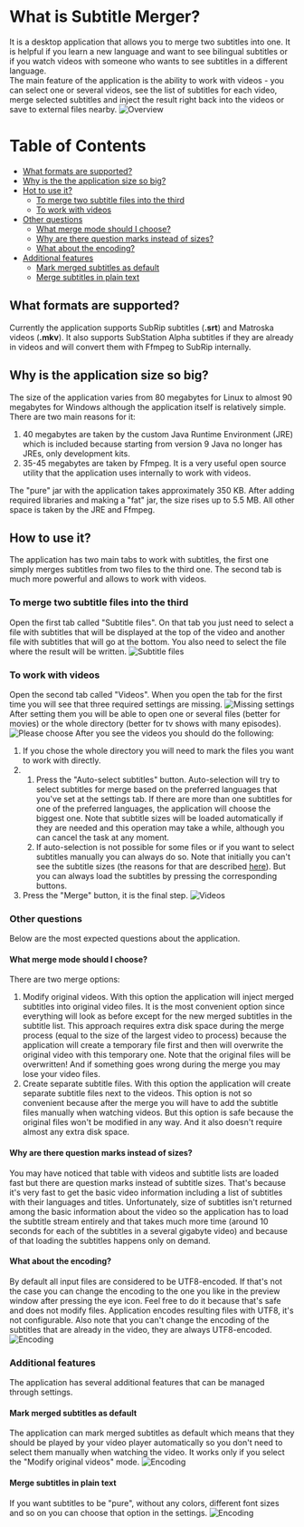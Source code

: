 # What is Subtitle Merger?
It is a desktop application that allows you to merge two subtitles into one. It is helpful if you learn a new language 
and want to see bilingual subtitles or if you watch videos with someone who wants to see subtitles in a different
language.<br/>
The main feature of the application is the ability to work with videos - you can select one or several videos, see the
list of subtitles for each video, merge selected subtitles and inject the result right back into the videos or save to
external files nearby.
![Overview](/readme_images/overview.png)


# Table of Contents  
* [What formats are supported?](#formats)  
* [Why is the the application size so big?](#size)  
* [Hot to use it?](#how_to_use)
    * [To merge two subtitle files into the third](#subtitle_files_tab)
    * [To work with videos](#videos_tab)
* [Other questions](#other_question)
    * [What merge mode should I choose?](#merge_mode)
    * [Why are there question marks instead of sizes?](#why_question_marks)
    * [What about the encoding?](#encoding)
* [Additional features](#additional_features)
    * [Mark merged subtitles as default](#mark_as_default)
    * [Merge subtitles in plain text](#plain_text)


<a name="formats"></a>
## What formats are supported?
Currently the application supports SubRip subtitles (**.srt**) and Matroska videos (**.mkv**). It also supports
SubStation Alpha subtitles if they are already in videos and will convert them with Ffmpeg to SubRip internally.


<a name="size"></a>
## Why is the application size so big?
The size of the application varies from 80 megabytes for Linux to almost 90 megabytes for Windows although the 
application itself is relatively simple.<br/>
There are two main reasons for it:
1. 40 megabytes are taken by the custom Java Runtime Environment (JRE) which is included because starting from version 9
Java no longer has JREs, only development kits.
2. 35-45 megabytes are taken by Ffmpeg. It is a very useful open source utility that the application uses internally to
work with videos. 

The "pure" jar with the application takes approximately 350 KB. After adding required libraries and making a "fat" jar, 
the size rises up to 5.5 MB. All other space is taken by the JRE and Ffmpeg.


<a name="how_to_use"></a>
## How to use it?
The application has two main tabs to work with subtitles, the first one simply merges subtitles from two files to the
third one. The second tab is much more powerful and allows to work with videos.


<a name="subtitle_files_tab"></a>
### To merge two subtitle files into the third
Open the first tab called "Subtitle files". On that tab you just need to select a file with subtitles that will be
displayed at the top of the video and another file with subtitles that will go at the bottom. You also need to select 
the file where the result will be written.
![Subtitle files](/readme_images/subtitle_files.png)


<a name="videos_tab"></a>
### To work with videos
Open the second tab called "Videos". When you open the tab for the first time you will see that three required settings
are missing.
![Missing settings](/readme_images/missing_settings.png)
After setting them you will be able to open one or several files (better for movies) or the whole
directory (better for tv shows with many episodes).
![Please choose](/readme_images/please_choose.png)
After you see the videos you should do the following:
1. If you chose the whole directory you will need to mark the files you want to work with directly.
2.
    1. Press the "Auto-select subtitles" button. Auto-selection will try to select subtitles for merge based on the 
preferred languages that you've set at the settings tab. If there are more than one subtitles for one of the preferred 
languages, the application will choose the biggest one. Note that subtitle sizes will be loaded automatically if they
are needed and this operation may take a while, although you can cancel the task at any moment.
    2. If auto-selection is not possible for some files or if you want to select subtitles manually you can always do 
    so.
Note that initially you can't see the subtitle sizes (the reasons for that are described [here](#why_question_marks)). 
But you can always load the subtitles by pressing the corresponding buttons. 
3. Press the "Merge" button, it is the final step.
![Videos](/readme_images/videos.png)


<a name="other_question"></a>
### Other questions
Below are the most expected questions about the application.


<a name="merge_mode"></a>
#### What merge mode should I choose?
There are two merge options:
1. Modify original videos. With this option the application will inject merged subtitles into original video files. It
is the most convenient option since everything will look as before except for the new merged subtitles in the subtitle 
list. This approach requires extra disk space during the merge process (equal to the size of the largest video to
process) because the application will create a temporary file first and then will overwrite the original video with this 
temporary one. Note that the original files will be overwritten! And if something goes wrong during the merge you may 
lose your video files.
2. Create separate subtitle files. With this option the application will create separate subtitle files next to the 
videos. This option is not so convenient because after the merge you will have to add the subtitle files manually when 
watching videos. But this option is safe because the original files won't be modified in any way. And it also doesn't
require almost any extra disk space.


<a name="why_question_marks"></a>
#### Why are there question marks instead of sizes?
You may have noticed that table with videos and subtitle lists are loaded fast but there are question marks instead of
subtitle sizes. That's because it's very fast to get the basic video information including a list of subtitles with
their languages and titles. Unfortunately, size of subtitles isn't returned among the basic information about the video
so the application has to load the subtitle stream entirely and that takes much more time (around 10 seconds for each of
the subtitles in a several gigabyte video) and because of that loading the subtitles happens only on demand.


<a name="encoding"></a>
#### What about the encoding?
By default all input files are considered to be UTF8-encoded. If that's not the case you can change the encoding to the
one you like in the preview window after pressing the eye icon. Feel free to do it because that's safe and does not
modify files. Application encodes resulting files with UTF8, it's not configurable. Also note that you can't change the 
encoding of the subtitles that are already in the video, they are always UTF8-encoded.
![Encoding](/readme_images/preview_encoding.png)


<a name="additional_features"></a>
### Additional features
The application has several additional features that can be managed through settings.


<a name="mark_as_default"></a>
#### Mark merged subtitles as default
The application can mark merged subtitles as default which means that they should be played by your video player 
automatically so you don't need to select them manually when watching the video. It works only if you select the "Modify
original videos" mode. 
![Encoding](/readme_images/mark_as_default.png)

 
<a name="plain_text"></a>
#### Merge subtitles in plain text
If you want subtitles to be "pure", without any colors, different font sizes and so on you can choose that option in 
the settings.
![Encoding](/readme_images/plain_text.png)